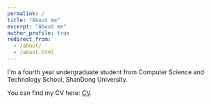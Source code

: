 ```yaml
---
permalink: /
title: "About me"
excerpt: "About me"
author_profile: true
redirect_from: 
  - /about/
  - /about.html
---
```


I'm a fourth year undergraduate student from Computer Science and Technology School, ShanDong University.

You can find my CV here: [CV](../assets/CV.pdf).
